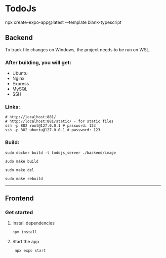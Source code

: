 # TodoJs

npx create-expo-app@latest --template blank-typescript

## Backend

To track file changes on Windows, the project needs to be run on WSL.

### After building, you will get:

- Ubuntu
- Nginx
- Express
- MySQL
- SSH

### Links:

```shell
# http://localhost:881/
# http://localhost:881/static/ - for static files
ssh -p 882 root@127.0.0.1 # password: 123
ssh -p 882 ubuntu@127.0.0.1 # password: 123
```

### Build:

```shell
sudo docker build -t todojs_server ./backend/image
```

```shell
sudo make build
```

```shell
sudo make del
```

```shell
sudo make rebuild
```

---

## Frontend

### Get started

1. Install dependencies

   ```bash
   npm install
   ```

2. Start the app

   ```bash
    npx expo start
   ```

